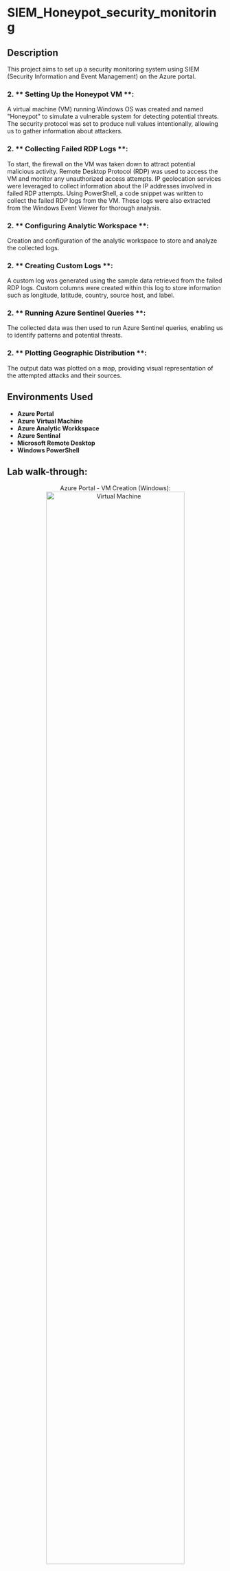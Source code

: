 # SIEM_Honeypot_security_monitoring


<h2>Description</h2>

This project aims to set up a security monitoring system using SIEM (Security Information and Event Management) on the Azure portal.

<h3> 2. ** Setting Up the Honeypot VM **: </h3>
A virtual machine (VM) running Windows OS was created and named "Honeypot" to simulate a vulnerable system for detecting potential threats. The security protocol was set to produce null values intentionally, allowing us to gather information about attackers.
<br />

<h3> 2. ** Collecting Failed RDP Logs **: </h3>
To start, the firewall on the VM was taken down to attract potential malicious activity. Remote Desktop Protocol (RDP) was used to access the VM and monitor any unauthorized 
access attempts. IP geolocation services were leveraged to collect information about the IP addresses involved in failed RDP attempts.
Using PowerShell, a code snippet was written to collect the failed RDP logs from the VM. These logs were also extracted from the Windows Event Viewer for thorough analysis.

<h3> 2. ** Configuring Analytic Workspace **: </h3>  
Creation and configuration of the analytic workspace to store and analyze the collected logs.


<h3> 2. ** Creating Custom Logs **: </h3>
A custom log was generated using the sample data retrieved from the failed RDP logs. Custom columns were created within this log to store information such as longitude, latitude, country, source host, and label.

<h3> 2. ** Running Azure Sentinel Queries **: </h3>
The collected data was then used to run Azure Sentinel queries, enabling us to identify patterns and potential threats. 

<h3> 2. ** Plotting Geographic Distribution **: </h3>
The output data was plotted on a map, providing visual representation of the attempted attacks and their sources.


<h2>Environments Used </h2>

- <b> Azure Portal </b> 
- <b> Azure Virtual Machine </b> 
-  <b> Azure Analytic Workkspace </b> 
-  <b> Azure Sentinal  </b> 
-  <b> Microsoft Remote Desktop </b> 
-  <b> Windows PowerShell </b> 

<h2> Lab walk-through:</h2>

<p align="center">
 </b>  Azure Portal - VM Creation (Windows): <br/>
<img src="https://i.imgur.com/JhJ5sp1.png" width="80%" alt=" Virtual Machine"/>
<br />
<br />
<p align="center">
 </b>  Remote Desktop Access to Honeypot <br/>
<img src="https://i.imgur.com/K5hbsqw.png" height="80%" width="80%" alt=" Remote Desktop"/>
<br />
<br />
<p align="center">
</b> IP Geolocation Service - Threat Detection <br/>
<img src="https://i.imgur.com/AosERbK.png " height="80%" width="80%" alt=" Geolocation-IP"/>
<br />
<br />
<p align="center">
</b> PowerShell Code for Collecting RDP Logs <br/>
<img src="https://i.imgur.com/G5Jp5Ah.png" height="80%" width="80%" alt=" PowerShell"/>
<br />
<br />

<p align="center">
</b> Windows Event Viewer - Failed RDP Log Extraction <br/>
<img src="https://i.imgur.com/6iRLdAR.png" height="80%" width="80%" alt=" Failed Log"/>
<br />
<br />

<p align="center">
</b>  Custom Log - Sample Data from Failed RDP Logs <br/>
<img src="https://i.imgur.com/1MvrPLg.png" height="80%" width="80%" alt="hospitality Network"/>
<br />
<br />
<p align="center">
</b> Custom Columns - Longitude, Latitude, Country, Labels <br/>
<img src="https://i.imgur.com/1MvrPLg.png" height="80%" width="80%" alt="hospitality Network"/>
<br />
<br />
<p align="center">
</b> Azure Sentinel Query - Threat Identification <br/>
<img src=" " height="80%" width="80%" alt="hospitality Network"/>
<br />
<br />

<p align="center">
</b> Plotting RDP Attack Data on Map <br/>
<img src=" " height="80%" width="80%" alt="hospitality Network"/>
<br />
<br />


<!--
 ```diff
- text in red
+ text in green
! text in orange
# text in gray
@@ text in purple (and bold)@@
```
--!>
